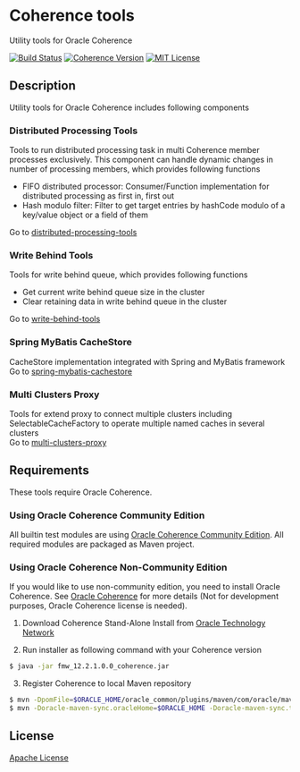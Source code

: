 # Coherence tools
Utility tools for Oracle Coherence

[![Build Status](https://travis-ci.org/simukappu/coherence-tools.svg?branch=master)](https://travis-ci.org/simukappu/coherence-tools)
[![Coherence Version](http://img.shields.io/github/v/tag/simukappu/coherence-tools)](https://github.com/simukappu/coherence-tools/tags)
[![MIT License](http://img.shields.io/badge/license-MIT-blue.svg?style=flat)](MIT-LICENSE)

## Description
Utility tools for Oracle Coherence includes following components

### Distributed Processing Tools  
Tools to run distributed processing task in multi Coherence member processes exclusively. This component can handle dynamic changes in number of processing members, which provides following functions
* FIFO distributed processor: Consumer/Function implementation for distributed processing as first in, first out
* Hash modulo filter: Filter to get target entries by hashCode modulo of a key/value object or a field of them

Go to [distributed-processing-tools](distributed-processing-tools)

### Write Behind Tools
Tools for write behind queue, which provides following functions
* Get current write behind queue size in the cluster
* Clear retaining data in write behind queue in the cluster

Go to [write-behind-tools](write-behind-tools)

### Spring MyBatis CacheStore  
CacheStore implementation integrated with Spring and MyBatis framework  
Go to [spring-mybatis-cachestore](spring-mybatis-cachestore)

### Multi Clusters Proxy
Tools for extend proxy to connect multiple clusters including SelectableCacheFactory to operate multiple named caches in several clusters  
Go to [multi-clusters-proxy](multi-clusters-proxy)

## Requirements
These tools require Oracle Coherence.

### Using Oracle Coherence Community Edition
All builtin test modules are using [Oracle Coherence Community Edition](https://coherence.community). All required modules are packaged as Maven project.

### Using Oracle Coherence Non-Community Edition
If you would like to use non-community edition, you need to install Oracle Coherence. 
See [Oracle Coherence](https://www.oracle.com/middleware/technologies/coherence.html) for more details (Not for development purposes, Oracle Coherence license is needed).

1. Download Coherence Stand-Alone Install from [Oracle Technology Network](https://www.oracle.com/middleware/technologies/coherence-downloads.html)

2. Run installer as following command with your Coherence version
```sh
$ java -jar fmw_12.2.1.0.0_coherence.jar
```

3. Register Coherence to local Maven repository
```sh
$ mvn -DpomFile=$ORACLE_HOME/oracle_common/plugins/maven/com/oracle/maven/oracle-maven-sync/12.2.1/oracle-maven-sync-12.2.1.pom -Dfile=$ORACLE_HOME/oracle_common/plugins/maven/com/oracle/maven/oracle-maven-sync/12.2.1/oracle-maven-sync-12.2.1.jar install:install-file
$ mvn -Doracle-maven-sync.oracleHome=$ORACLE_HOME -Doracle-maven-sync.testOnly=false com.oracle.maven:oracle-maven-sync:12.2.1-0-0:push
```

## License
[Apache License](LICENSE)
